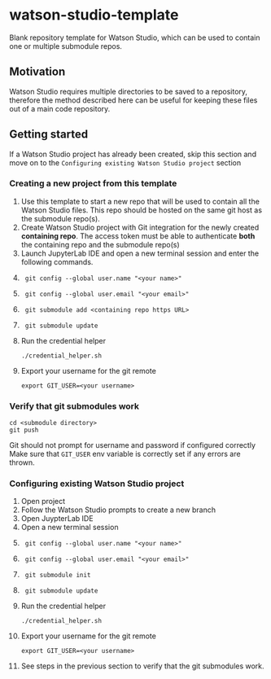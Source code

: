 # watson-studio-template
Blank repository template for Watson Studio, which can be used to contain one or multiple submodule repos.  

## Motivation
Watson Studio requires multiple directories to be saved to a repository, therefore the method described here can be useful for keeping these files out of a main code repository.

## Getting started

If a Watson Studio project has already been created, skip this section and move on to the `Configuring existing Watson Studio project` section

### Creating a new project from this template

1. Use this template to start a new repo that will be used to contain all the Watson Studio files.
    This repo should be hosted on the same git host as the submodule repo(s).
2. Create Watson Studio project with Git integration for the newly created **containing repo**.  The access token must be able to authenticate **both** the containing repo and the submodule repo(s)
3. Launch JupyterLab IDE and open a new terminal session and enter the following commands.
4. ```
    git config --global user.name "<your name>"
    ```
5. ```
    git config --global user.email "<your email>"
    ```
6. ```
    git submodule add <containing repo https URL>
    ```
7. ```
    git submodule update
    ```
8. Run the credential helper
    ```
    ./credential_helper.sh
    ```
9. Export your username for the git remote
    ```
    export GIT_USER=<your username>
    ```
### Verify that git submodules work
```
cd <submodule directory>
git push 
```
Git should not prompt for username and password if configured correctly
Make sure that `GIT_USER` env variable is correctly set if any errors are thrown.

### Configuring existing Watson Studio project

1. Open project
2. Follow the Watson Studio prompts to create a new branch
3. Open JuypterLab IDE
4. Open a new terminal session
5. ```
    git config --global user.name "<your name>"
    ```
6. ```
    git config --global user.email "<your email>"
7. ```
    git submodule init
    ```
8. ```
    git submodule update
    ```
9. Run the credential helper
    ```
    ./credential_helper.sh
    ```
10. Export your username for the git remote
    ```
    export GIT_USER=<your username>
    ```
11. See steps in the previous section to verify that the git submodules work.


